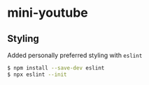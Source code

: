 # mini-youtube

## Styling

Added personally preferred styling with `eslint`

```zsh
$ npm install --save-dev eslint
$ npx eslint --init
```
